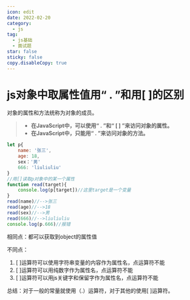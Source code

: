 ```yaml
---
icon: edit
date: 2022-02-20
category:
  - js
tag:
  - js基础
  - 面试题
star: false
sticky: false
copy.disableCopy: true
---
```


# js对象中取属性值用“ . ”和用[ \]的区别

对象的属性和方法统称为对象的成员。

> - **在JavaScript中，可以使用“ . ”和“ [ ] ”来访问对象的属性。**
> - **在JavaScript中，只能用“ . ”来访问对象的方法。**
<!-- more -->
```javascript
let p{
    name: '张三',
	age: 18,
	sex：'男'
    666: 'liuliuliu'
}
//用[]读取p对象中的某一个属性
function read(target){
    console.log(p[target])//这里target是一个变量
}
read(name)//-->张三
read(age)//-->18
read(sex)//-->男
read(666)//-->liuliuliu
console.log(p.666)//报错
```

相同点：都可以获取到object的属性值

不同点：

1. [ ]运算符可以使用字符串变量的内容作为属性名，点运算符不能
2. [ ]运算符可以用纯数字作为属性名，点运算符不能
3. [ ]运算符可以用js关键字和保留字作为属性名，点运算符不能

总结：对于一般的常量就使用（.）运算符，对于其他的使用[ ]运算符。